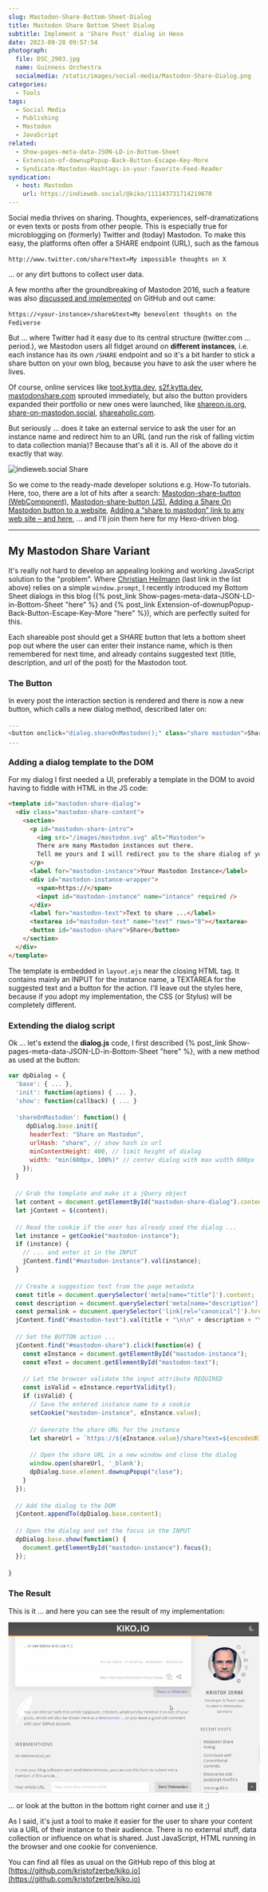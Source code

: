 ```yaml
---
slug: Mastodon-Share-Bottom-Sheet-Dialog
title: Mastodon Share Bottom Sheet Dialog
subtitle: Implement a 'Share Post' dialog in Hexo
date: 2023-09-28 09:57:54
photograph:
  file: DSC_2903.jpg
  name: Guinness Orchestra
  socialmedia: /static/images/social-media/Mastodon-Share-Dialog.png
categories:
  - Tools
tags:
  - Social Media
  - Publishing
  - Mastodon
  - JavaScript
related:
  - Show-pages-meta-data-JSON-LD-in-Bottom-Sheet
  - Extension-of-downupPopup-Back-Button-Escape-Key-More
  - Syndicate-Mastodon-Hashtags-in-your-favorite-Feed-Reader
syndication:
  - host: Mastodon
    url: https://indieweb.social/@kiko/111143731714219670
---
```


Social media thrives on sharing. Thoughts, experiences, self-dramatizations or even texts or posts from other people. This is especially true for microblogging on (formerly) Twitter and (today) Mastodon. To make this easy, the platforms often offer a SHARE endpoint (URL), such as the famous

```http://www.twitter.com/share?text=My impossible thoughts on X```

... or any dirt buttons to collect user data.

A few months after the groundbreaking of Mastodon 2016, such a feature was also [discussed and implemented](https://github.com/mastodon/mastodon/issues/442) on GitHub and out came: 

```https://<your-instance>/share&text=My benevolent thoughts on the Fediverse```

But ... where Twitter had it easy due to its central structure (twitter.com ... period.), we Mastodon users all fidget around on **different instances**, i.e. each instance has its own ``/SHARE`` endpoint and so it's a bit harder to stick a share button on your own blog, because you have to ask the user where he lives.

Of course, online services like [toot.kytta.dev](https://toot.kytta.dev/), [s2f.kytta.dev](https://s2f.kytta.dev/), [mastodonshare.com](https://mastodonshare.com/) sprouted immediately, but also the button providers expanded their portfolio or new ones were launched, like [shareon.js.org](https://shareon.js.org/), [share-on-mastodon.social](https://share-on-mastodon.social/), [shareaholic.com](https://www.shareaholic.com/website-tools/social-share-buttons/mastodon/).

But seriously ... does it take an external service to ask the user for an instance name and redirect him to an URL (and run the risk of falling victim to data collection mania)? Because that's all it is. All of the above do it exactly that way.

![indieweb.social Share](Mastodon-Share-Bottom-Sheet-Dialog/indieweb-social-share.png)

So we come to the ready-made developer solutions e.g. How-To tutorials. Here, too, there are a lot of hits after a search: [Mastodon-share-button (WebComponent)](https://github.com/codesyntax/mastodon-share-button), [Mastodon-share-button (JS)](https://github.com/Aly-ve/Mastodon-share-button), [Adding a Share On Mastodon button to a website](https://www.bentasker.co.uk/posts/documentation/general/adding-a-share-on-mastodon-button-to-a-website.html), [Adding a “share to mastodon” link to any web site – and here](https://christianheilmann.com/2023/08/18/adding-a-share-to-mastodon-link-to-any-web-site-and-here/), []() ... and I'll join them here for my Hexo-driven blog.

<!-- more -->

---

## My Mastodon Share Variant

It's really not hard to develop an appealing looking and working JavaScript solution to the "problem". Where [Christian Heilmann](https://toot.cafe/@codepo8) (last link in the list above) relies on a simple ``window.prompt``, I recently introduced my Bottom Sheet dialogs in this blog ({% post_link Show-pages-meta-data-JSON-LD-in-Bottom-Sheet "here" %} and {% post_link Extension-of-downupPopup-Back-Button-Escape-Key-More "here" %}), which are perfectly suited for this.

Each shareable post should get a SHARE button that lets a bottom sheet pop out where the user can enter their instance name, which is then remembered for next time, and already contains suggested text (title, description, and url of the post) for the Mastodon toot.

### The Button

In every post the interaction section is rendered and there is now a new button, which calls a new dialog method, described later on:

```js themes\landscape\layout\_partial\post\interaction.ejs
...
<button onclick="dialog.shareOnMastodon();" class="share mastodon">Share on Mastodon</button>
...
```

### Adding a dialog template to the DOM

For my dialog I first needed a UI, preferably a template in the DOM to avoid having to fiddle with HTML in the JS code:

```html themes\landscape\layout\_partial\templates\mastodon-share-dialog.ejs
<template id="mastodon-share-dialog">
  <div class="mastodon-share-content">
    <section>
      <p id="mastodon-share-intro">
        <img src="/images/mastodon.svg" alt="Mastodon">
        There are many Mastodon instances out there. 
        Tell me yours and I will redirect you to the share dialog of your server:
      </p>
      <label for="mastodon-instance">Your Mastodon Instance</label>
      <div id="mastodon-instance-wrapper">
        <span>https://</span>
        <input id="mastodon-instance" name="intance" required />
      </div>
      <label for="mastodon-text">Text to share ...</label>
      <textarea id="mastodon-text" name="text" rows="8"></textarea>
      <button id="mastodon-share">Share</button>
    </section>
  </div>
</template>
```

The template is embedded in ``layout.ejs`` near the closing HTML tag. It contains mainly an INPUT for the instance name, a TEXTAREA for the suggested text and a button for the action. I'll leave out the styles here, because if you adopt my implementation, the CSS (or Stylus) will be completely different.

### Extending the dialog script

Ok ... let's extend the **dialog.js** code, I first described {% post_link Show-pages-meta-data-JSON-LD-in-Bottom-Sheet "here" %}, with a new method as used at the button:

```js themes\landscape\source\js\dialog.js
var dpDialog = { 
  'base': { ... },
  'init': function(options) { ... },
  'show': function(callback) { ... }

  'shareOnMastodon': function() { 
     dpDialog.base.init({
      headerText: "Share on Mastodon",
      urlHash: "share", // show hash in url
      minContentHeight: 400, // limit height of dialog
      width: "min(600px, 100%)" // center dialog with max width 600px
    });
  }

  // Grab the template and make it a jQuery object
  let content = document.getElementById("mastodon-share-dialog").content.cloneNode(true);
  let jContent = $(content);

  // Read the cookie if the user has already used the dialog ...
  let instance = getCookie("mastodon-instance");
  if (instance) {
    // ... and enter it in the INPUT
    jContent.find("#mastodon-instance").val(instance);
  }

  // Create a suggestion text from the page metadata
  const title = document.querySelector('meta[name="title"]').content;
  const description = document.querySelector('meta[name="description"]').content;
  const permalink = document.querySelector('link[rel="canonical"]').href;
  jContent.find("#mastodon-text").val(title + "\n\n" + description + "\n\n" + permalink);

  // Set the BUTTON action ...
  jContent.find("#mastodon-share").click(function(e) { 
    const eInstance = document.getElementById("mastodon-instance");
    const eText = document.getElementById("mastodon-text");
    
    // Let the browser validate the input attribute REQUIRED
    const isValid = eInstance.reportValidity();
    if (isValid) {
      // Save the entered instance name to a cookie
      setCookie("mastodon-instance", eInstance.value);

      // Generate the share URL for the instance
      let shareUrl = `https://${eInstance.value}/share?text=${encodeURIComponent(eText.value)}`;

      // Open the share URL in a new window and close the dialog
      window.open(shareUrl, '_blank');
      dpDialog.base.element.downupPopup("close");
    }
  });

  // Add the dialog to the DOM
  jContent.appendTo(dpDialog.base.content);

  // Open the dialog and set the focus in the INPUT
  dpDialog.base.show(function() {
    document.getElementById("mastodon-instance").focus();
  });

}
```

### The Result

This is it ... and here you can see the result of my implementation:

![Mastodon Share Dialog on kiko.io](Mastodon-Share-Bottom-Sheet-Dialog/mastodon-share-dialog.gif)

... or look at the button in the bottom right corner and use it ;)

As I said, it's just a tool to make it easier for the user to share your content via a URL of their instance to their audience. There is no external stuff, data collection or influence on what is shared. Just JavaScript, HTML running in the browser and one cookie for convenience.

You can find all files as usual on the GitHub repo of this blog at [https://github.com/kristofzerbe/kiko.io](https://github.com/kristofzerbe/kiko.io)